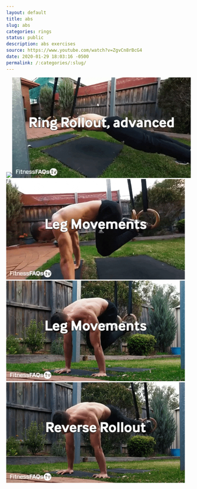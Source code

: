 ```yaml
---
layout: default
title: abs
slug: abs
categories: rings
status: public
description: abs exercises
source: https://www.youtube.com/watch?v=ZgvCn8rBcG4
date: 2020-01-29 18:03:16 -0500
permalink: /:categories/:slug/
---
```

![](/assets/images/rings/abs01.gif)![](/assets/images/rings/abs02.gif)![](/assets/images/rings/abs03.gif)![](/assets/images/rings/abs04.gif)![](/assets/images/rings/abs05.gif)